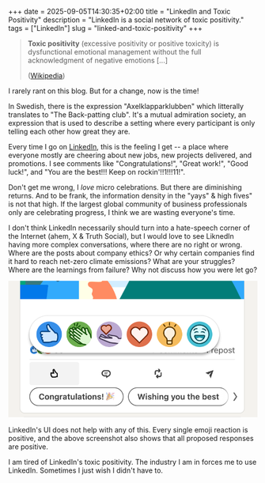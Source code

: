 +++
date = 2025-09-05T14:30:35+02:00
title = "LinkedIn and Toxic Positivity"
description = "LinkedIn is a social network of toxic positivity."
tags = ["LinkedIn"]
slug = "linked-and-toxic-positivity"
+++
> **Toxic positivity** (excessive positivity or positive toxicity) is dysfunctional emotional management without the full acknowledgment of negative emotions [...]
>
> ([Wikipedia][wiki])

I rarely rant on this blog. But for a change, now is the time!

[wiki]: https://en.wikipedia.org/wiki/Toxic_positivity

In Swedish, there is the expression "Axelklapparklubben" which litterally translates to "The Back-patting club". It's a mutual admiration society, an expression that is used to describe a setting where every participant is only telling each other how great they are.

Every time I go on [LinkedIn][linkedin], this is the feeling I get -- a place where everyone mostly are cheering about new jobs, new projects delivered, and promotions. I see comments like "Congratulations!", "Great work!", "Good luck!", and "You are the best!!! Keep on rockin'!!1!!!11!".

[linkedin]: https://www.linkedin.com

Don't get me wrong, I _love_ micro celebrations. But there are diminishing returns. And to be frank, the information density in the "yays" & high fives" is not that high. If the largest global community of business professionals only are celebrating progress, I think we are wasting everyone's time.

I don't think LinkedIn necessarily should turn into a hate-speech corner of the Internet (ahem, X & Truth Social), but I would love to see LiknedIn having more complex conversations, where there are no right or wrong. Where are the posts about company ethics? Or why certain companies find it hard to reach net-zero climate emissions? What are your struggles? Where are the learnings from failure? Why not discuss how you were let go?

![A screenshot from LinkedIn showing the positive-only (emoji) reactions I can pick from.](emojis.png)

LinkedIn's UI does not help with any of this. Every single emoji reaction is positive, and the above screenshot also shows that all proposed responses are positive.

I am tired of LinkedIn's toxic positivity. The industry I am in forces me to use LinkedIn. Sometimes I just wish I didn't have to.
